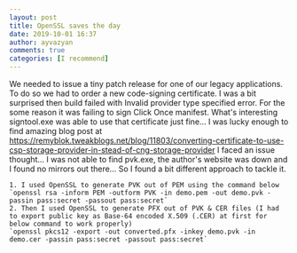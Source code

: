 ```yaml
---
layout: post
title: OpenSSL saves the day
date: 2019-10-01 16:37
author: ayvazyan
comments: true
categories: [I recommend]
---
```


We needed to issue a tiny patch release for one of our legacy applications. To do so we had to order a new code-signing certificate.
I was a bit surprised then build failed with Invalid provider type specified error. For the some reason it was failing to sign Click Once manifest. What's interesting signtool.exe was able to use that certificate just fine…
I was lucky enough to find amazing blog post at https://remyblok.tweakblogs.net/blog/11803/converting-certificate-to-use-csp-storage-provider-in-stead-of-cng-storage-provider
I faced an issue thought… I was not able to find pvk.exe, the author's website was down and I found no mirrors out there… 
So I found a bit different approach to tackle it.
 
	1. I used OpenSSL to generate PVK out of PEM using the command below
	`openssl rsa -inform PEM -outform PVK -in demo.pem -out demo.pvk -passin pass:secret -passout pass:secret`
	2. Then I used OpenSSL to generate PFX out of PVK & CER files (I had to export public key as Base-64 encoded X.509 (.CER) at first for below command to work properly)
	`openssl pkcs12 -export -out converted.pfx -inkey demo.pvk -in demo.cer -passin pass:secret -passout pass:secret`
